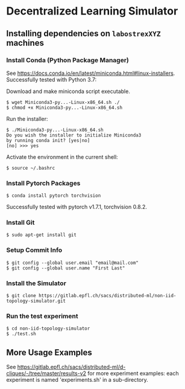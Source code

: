 # Decentralized Learning Simulator

## Installing dependencies on ````labostrexXYZ```` machines

### Install Conda (Python Package Manager)

See https://docs.conda.io/en/latest/miniconda.html#linux-installers. Successfully tested with Python 3.7:

Download and make miniconda script executable.
````
$ wget Miniconda3-py...-Linux-x86_64.sh ./
$ chmod +x Miniconda3-py...-Linux-x86_64.sh 
````

Run the installer:
````
$ ./Miniconda3-py...-Linux-x86_64.sh 
Do you wish the installer to initialize Miniconda3
by running conda init? [yes|no]
[no] >>> yes
````

Activate the environment in the current shell:
````
$ source ~/.bashrc
````

### Install Pytorch Packages

````
$ conda install pytorch torchvision
````

Successfully tested with pytorch v1.7.1, torchvision 0.8.2.

### Install Git

````
$ sudo apt-get install git
````
 
### Setup Commit Info
````
$ git config --global user.email "email@mail.com"
$ git config --global user.name "First Last"
````

### Install the Simulator

````
$ git clone https://gitlab.epfl.ch/sacs/distributed-ml/non-iid-topology-simulator.git
````

### Run the test experiment

````
$ cd non-iid-topology-simulator
$ ./test.sh
````

## More Usage Examples

See https://gitlab.epfl.ch/sacs/distributed-ml/d-cliques/-/tree/master/results-v2
for more experiment examples: each experiment is named 'experiments.sh' in a
sub-directory.
